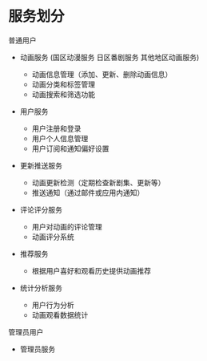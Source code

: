# 服务划分

普通用户

- 动画服务 (国区动漫服务 日区番剧服务 其他地区动画服务)

  - 动画信息管理（添加、更新、删除动画信息）
  - 动画分类和标签管理
  - 动画搜索和筛选功能

- 用户服务
  - 用户注册和登录
  - 用户个人信息管理
  - 用户订阅和通知偏好设置
- 更新推送服务
  - 动画更新检测（定期检查新剧集、更新等）
  - 推送通知（通过邮件或应用内通知）
- 评论评分服务
  - 用户对动画的评论管理
  - 动画评分系统
- 推荐服务
  - 根据用户喜好和观看历史提供动画推荐
- 统计分析服务
  - 用户行为分析
  - 动画观看数据统计

管理员用户

- 管理员服务
